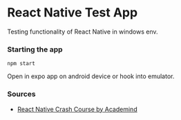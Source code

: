 # React Native Test App
Testing functionality of React Native in windows env.

### Starting the app

`npm start`

Open in expo app on android device or hook into emulator.

### Sources

- [React Native Crash Course by Academind](https://www.youtube.com/watch?v=qSRrxpdMpVc)